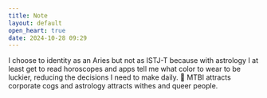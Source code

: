 ```yaml
---
title: Note
layout: default
open_heart: true
date: 2024-10-28 09:29
---
```


I choose to identity as an Aries but not as ISTJ-T because with astrology I at least get to read horoscopes and apps tell me what color to wear to be luckier, reducing the decisions I need to make daily. 🔮 MTBI attracts corporate cogs and astrology attracts withes and queer people.
